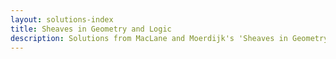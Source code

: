 ```yaml
---
layout: solutions-index
title: Sheaves in Geometry and Logic
description: Solutions from MacLane and Moerdijk's 'Sheaves in Geometry and Logic'
---
```

